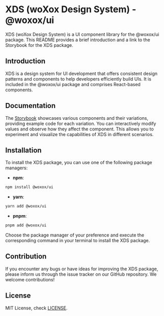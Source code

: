 # XDS (woXox Design System) - @woxox/ui

XDS (woXox Design System) is a UI component library for the @woxox/ui package. This README provides a brief introduction and a link to the Storybook for the XDS package.

## Introduction

XDS is a design system for UI development that offers consistent design patterns and components to help developers efficiently build UIs. It is included in the @woxox/ui package and comprises React-based components.

## Documentation

The [Storybook](https://woxox.github.io/woxox-ui/) showcases various components and their variations, providing example code for each variation. You can interactively modify values and observe how they affect the component. This allows you to experiment and visualize the capabilities of XDS in different scenarios.

## Installation

To install the XDS package, you can use one of the following package managers:

- **npm**:
```bash
npm install @woxox/ui
```

- **yarn**:
```bash
yarn add @woxox/ui
```

- **pnpm**:
```bash
pnpm add @woxox/ui
```

Choose the package manager of your preference and execute the corresponding command in your terminal to install the XDS package.

## Contribution

If you encounter any bugs or have ideas for improving the XDS package, please inform us through the issue tracker on our GitHub repository. We welcome contributions!

## License

MIT License, check [LICENSE](https://github.com/woxox/woxox-ui/blob/develop/LICENSE).